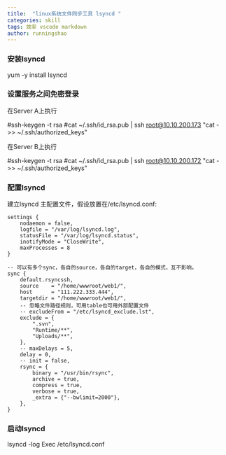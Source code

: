 ```yaml
---
title:  "linux系统文件同步工具 lsyncd "
categories: skill
tags: 效率 vscode markdown
author: runningshao
---
```



### 安装lsyncd
yum -y install lsyncd

### 设置服务之间免密登录
在Server A上执行

#ssh-keygen -t rsa
#cat  ~/.ssh/id_rsa.pub | ssh root@10.10.200.173 "cat - >> ~/.ssh/authorized_keys"

在Server B上执行

#ssh-keygen -t rsa
#cat  ~/.ssh/id_rsa.pub | ssh root@10.10.200.172 "cat - >> ~/.ssh/authorized_keys"

### 配置lsyncd 
建立lsyncd 主配置文件，假设放置在/etc/lsyncd.conf:

```
settings {
    nodaemon = false,
    logfile = "/var/log/lsyncd.log",
    statusFile = "/var/log/lsyncd.status",
    inotifyMode = "CloseWrite",
    maxProcesses = 8
}

-- 可以有多个sync，各自的source，各自的target，各自的模式，互不影响。
sync {
    default.rsyncssh,
    source    = "/home/wwwroot/web1/",
    host      = "111.222.333.444",
    targetdir = "/home/wwwroot/web1/",
    -- 忽略文件路径规则，可用table也可用外部配置文件
    -- excludeFrom = "/etc/lsyncd_exclude.lst",
    exclude = {
        ".svn",
        "Runtime/**",
        "Uploads/**",
    },
    -- maxDelays = 5,
    delay = 0,
    -- init = false,
    rsync = {
        binary = "/usr/bin/rsync",
        archive = true,
        compress = true,
        verbose = true,
        _extra = {"--bwlimit=2000"},
    },
}
```
### 启动lsyncd
lsyncd -log Exec /etc/lsyncd.conf
